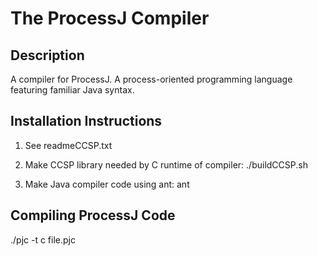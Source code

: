 # The ProcessJ Compiler

## Description
A compiler for ProcessJ. A process-oriented programming language featuring familiar Java syntax.

## Installation Instructions
1) See readmeCCSP.txt
2) Make CCSP library needed by C runtime of compiler:
   ./buildCCSP.sh

2) Make Java compiler code using ant:
   ant

## Compiling ProcessJ Code
   ./pjc -t c file.pjc
